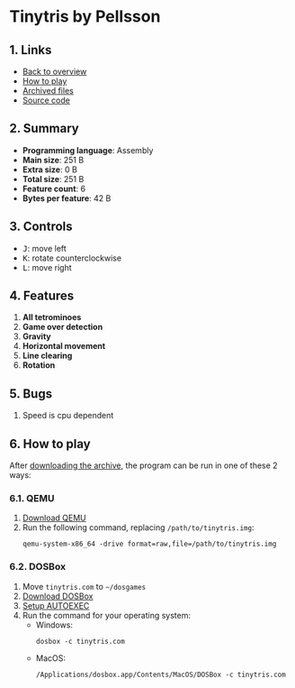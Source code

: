 # Tinytris by Pellsson

## 1. Links

- [Back to overview](../README.md)
- [How to play](#6-how-to-play)
- [Archived files](https://github.com/nineteendo/tetris4karchive/tree/main/tinytris/archive)
- [Source code](https://github.com/pellsson/tinytris)

## 2. Summary

- **Programming language**: Assembly
- **Main size**: 251 B
- **Extra size**: 0 B
- **Total size**: 251 B
- **Feature count**: 6
- **Bytes per feature**: 42 B

## 3. Controls

- <kbd>J</kbd>: move left
- <kbd>K</kbd>: rotate counterclockwise
- <kbd>L</kbd>: move right

## 4. Features

1. **All tetrominoes**
2. **Game over detection**
3. **Gravity**
4. **Horizontal movement**
5. **Line clearing**
6. **Rotation**

## 5. Bugs

1. Speed is cpu dependent

## 6. How to play

After [downloading the archive](https://codeload.github.com/nineteendo/tetris4karchive/zip/refs/heads/main), the program can be run in one of these 2 ways:

### 6.1. QEMU

1. [Download QEMU](https://www.qemu.org/download)
2. Run the following command, replacing `/path/to/tinytris.img`:
    ```shell
    qemu-system-x86_64 -drive format=raw,file=/path/to/tinytris.img
    ```

### 6.2. DOSBox

1. Move `tinytris.com` to `~/dosgames`
2. [Download DOSBox](https://sourceforge.net/projects/dosbox/files/latest/download)
3. [Setup AUTOEXEC](https://www.dosbox.com/wiki/AUTOEXEC)
4. Run the command for your operating system:
    - Windows:
        ```shell
        dosbox -c tinytris.com
        ```
    - MacOS:
        ```shell
        /Applications/dosbox.app/Contents/MacOS/DOSBox -c tinytris.com
        ```